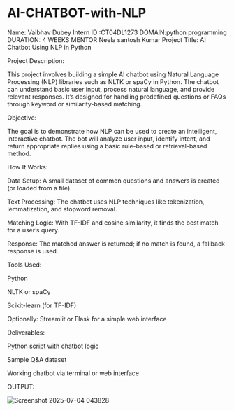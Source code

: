 # AI-CHATBOT-with-NLP
Name: Vaibhav Dubey Intern ID :CT04DL1273 DOMAIN:python programming DURATION: 4 WEEKS MENTOR:Neela santosh Kumar Project Title: AI Chatbot Using NLP in Python

Project Description:

This project involves building a simple AI chatbot using Natural Language Processing (NLP) libraries such as NLTK or spaCy in Python. The chatbot can understand basic user input, process natural language, and provide relevant responses. It’s designed for handling predefined questions or FAQs through keyword or similarity-based matching.

Objective:

The goal is to demonstrate how NLP can be used to create an intelligent, interactive chatbot. The bot will analyze user input, identify intent, and return appropriate replies using a basic rule-based or retrieval-based method.

How It Works:

Data Setup: A small dataset of common questions and answers is created (or loaded from a file).

Text Processing: The chatbot uses NLP techniques like tokenization, lemmatization, and stopword removal.

Matching Logic: With TF-IDF and cosine similarity, it finds the best match for a user’s query.

Response: The matched answer is returned; if no match is found, a fallback response is used.

Tools Used:

Python

NLTK or spaCy

Scikit-learn (for TF-IDF)

Optionally: Streamlit or Flask for a simple web interface

Deliverables:

Python script with chatbot logic

Sample Q&A dataset

Working chatbot via terminal or web interface

OUTPUT: 





![Screenshot 2025-07-04 043828](https://github.com/user-attachments/assets/a2344650-2193-4b8c-92c5-df29ac92f26f)
